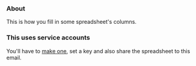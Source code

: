 ### About
This is how you fill in some spreadsheet's columns.

### This uses service accounts
You'll have to [make one](https://console.cloud.google.com/iam-admin/serviceaccounts), set a key and also share the spreadsheet to this email.